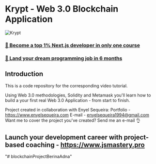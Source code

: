 # Krypt - Web 3.0 Blockchain Application
![Krypt](https://i.ibb.co/DVF4tNW/image.png)

### [🌟 Become a top 1% Next.js developer in only one course](https://jsmastery.pro/next15)
### [🚀 Land your dream programming job in 6 months](https://jsmastery.pro/masterclass)

## Introduction
This is a code repository for the corresponding video tutorial.

Using Web 3.0 methodologies, Solidity and Metamask you'll learn how to build a your first real Web 3.0 Application - from start to finish.

Project created in collaboration with Enyel Sequeira: 
Portfolio - https://www.enyelsequeira.com
E-mail - enyelsequeira1994@gmail.com
Want me to cover the project you've created? Send me an e-mail 👌

## Launch your development career with project-based coaching - https://www.jsmastery.pro
"# blockchainProjectBerinaAdna" 
